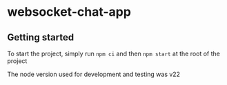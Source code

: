 # websocket-chat-app

## Getting started

To start the project, simply run `npm ci` and then `npm start` at the root of the project

The node version used for development and testing was v22
